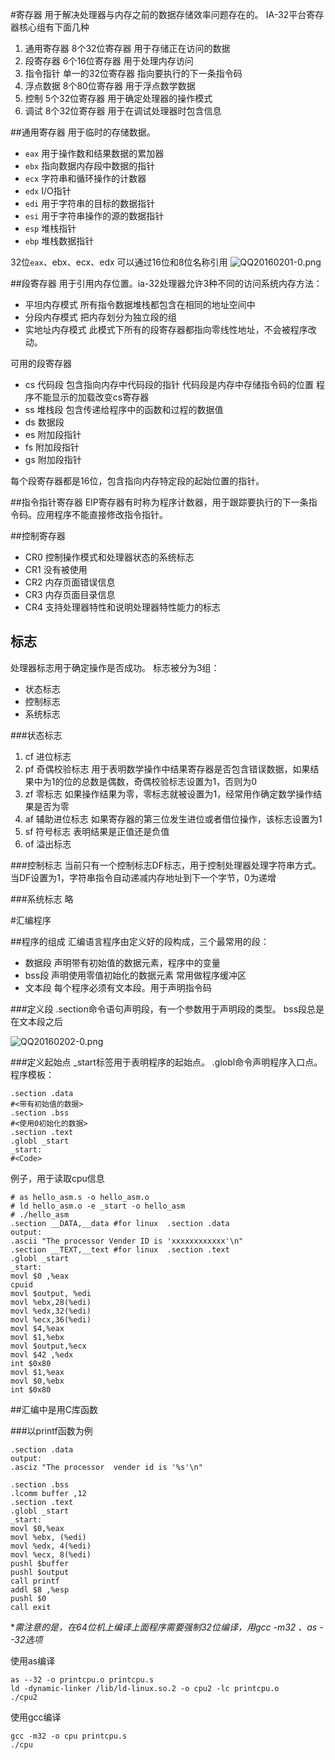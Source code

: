 #寄存器
用于解决处理器与内存之前的数据存储效率问题存在的。
IA-32平台寄存器核心组有下面几种
1. 通用寄存器 8个32位寄存器 用于存储正在访问的数据
2. 段寄存器 6个16位寄存器 用于处理内存访问
3. 指令指针 单一的32位寄存器 指向要执行的下一条指令码
4. 浮点数据 8个80位寄存器 用于浮点数学数据
5. 控制 5个32位寄存器 用于确定处理器的操作模式
6. 调试 8个32位寄存器 用于在调试处理器时包含信息

##通用寄存器
用于临时的存储数据。
* `eax` 用于操作数和结果数据的累加器
* `ebx` 指向数据内存段中数据的指针
* `ecx` 字符串和循环操作的计数器
* `edx` I/O指针
* `edi` 用于字符串的目标的数据指针
* `esi` 用于字符串操作的源的数据指针
* `esp` 堆栈指针
* `ebp` 堆栈数据指针

32位`eax`、ebx、ecx、edx 可以通过16位和8位名称引用
![QQ20160201-0.png](quiver-image-url/6627245BA56F0BD5A59E8522B87A8900.png)

##段寄存器
用于引用内存位置。ia-32处理器允许3种不同的访问系统内存方法：
* 平坦内存模式 所有指令数据堆栈都包含在相同的地址空间中
* 分段内存模式 把内存划分为独立段的组
* 实地址内存模式 此模式下所有的段寄存器都指向零线性地址，不会被程序改动。

可用的段寄存器
* cs 代码段 
包含指向内存中代码段的指针 代码段是内存中存储指令码的位置 程序不能显示的加载改变cs寄存器
* ss 堆栈段 包含传递给程序中的函数和过程的数据值
* ds 数据段 
* es 附加段指针
* fs 附加段指针
* gs 附加段指针


每个段寄存器都是16位，包含指向内存特定段的起始位置的指针。
<!--ds、es、fs、gs-->
##指令指针寄存器
EIP寄存器有时称为程序计数器，用于跟踪要执行的下一条指令码。应用程序不能直接修改指令指针。

##控制寄存器
* CR0 控制操作模式和处理器状态的系统标志
* CR1 没有被使用
* CR2 内存页面错误信息
* CR3 内存页面目录信息
* CR4 支持处理器特性和说明处理器特性能力的标志

## 标志
处理器标志用于确定操作是否成功。
标志被分为3组：
* 状态标志
* 控制标志
* 系统标志

###状态标志
1. cf 进位标志 
2. pf 奇偶校验标志 
用于表明数学操作中结果寄存器是否包含错误数据，如果结果中为1的位的总数是偶数，奇偶校验标志设置为1，否则为0
3. zf 零标志 如果操作结果为零，零标志就被设置为1，经常用作确定数学操作结果是否为零
4. af 辅助进位标志 如果寄存器的第三位发生进位或者借位操作，该标志设置为1
5. sf 符号标志 表明结果是正值还是负值
6. of 溢出标志 

###控制标志
当前只有一个控制标志DF标志，用于控制处理器处理字符串方式。
当DF设置为1，字符串指令自动递减内存地址到下一个字节，0为递增

###系统标志
略

#汇编程序

##程序的组成
汇编语言程序由定义好的段构成，三个最常用的段：
* 数据段 声明带有初始值的数据元素，程序中的变量
* bss段 声明使用零值初始化的数据元素 常用做程序缓冲区
* 文本段 每个程序必须有文本段。用于声明指令码

###定义段
.section命令语句声明段，有一个参数用于声明段的类型。
bss段总是在文本段之后

![QQ20160202-0.png](quiver-image-url/0E788C8A99A3F5AF08CD9BA2124881F7.png)


###定义起始点
_start标签用于表明程序的起始点。
.globl命令声明程序入口点。
程序模板：
```assembly
.section .data
#<带有初始值的数据>
.section .bss
#<使用0初始化的数据>
.section .text
.globl _start
_start:
#<Code>

```
例子，用于读取cpu信息
```assembly
# as hello_asm.s -o hello_asm.o
# ld hello_asm.o -e _start -o hello_asm
# ./hello_asm
.section __DATA,__data #for linux  .section .data
output:
.ascii "The processor Vender ID is 'xxxxxxxxxxxx'\n"
.section __TEXT,__text #for linux  .section .text
.globl _start
_start:
movl $0 ,%eax
cpuid
movl $output, %edi
movl %ebx,28(%edi)
movl %edx,32(%edi)
movl %ecx,36(%edi)
movl $4,%eax
movl $1,%ebx
movl $output,%ecx
movl $42 ,%edx
int $0x80
movl $1,%eax
movl $0,%ebx
int $0x80
```


##汇编中是用C库函数

###以printf函数为例
```assembly
.section .data
output:
.asciz "The processor  vender id is '%s'\n"

.section .bss
.lcomm buffer ,12
.section .text
.globl _start
_start:
movl $0,%eax
movl %ebx, (%edi)
movl %edx, 4(%edi)
movl %ecx, 8(%edi)
pushl $buffer
pushl $output
call printf
addl $8 ,%esp
pushl $0
call exit
```

**需注意的是，在64位机上编译上面程序需要强制32位编译，用gcc -m32 、as --32选项*


使用as编译
```shell
as --32 -o printcpu.o printcpu.s
ld -dynamic-linker /lib/ld-linux.so.2 -o cpu2 -lc printcpu.o
./cpu2
```
使用gcc编译
```shell
gcc -m32 -o cpu printcpu.s
./cpu
```


